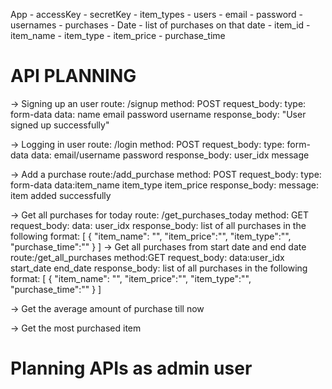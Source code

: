 
App
    - accessKey
    - secretKey
    - item_types
    - users
        - email
        - password
        - usernames
        - purchases
            - Date
                - list of purchases on that date
                    - item_id
                    - item_name
                    - item_type
                    - item_price
                    - purchase_time

# API PLANNING

-> Signing up an user
    route: /signup
    method: POST
    request_body:
        type: form-data
        data: name
              email
              password
              username
    response_body: "User signed up successfully"

-> Logging in user
    route: /login
    method: POST
    request_body:
        type: form-data
        data: email/username
              password
    response_body: user_idx
                   message

-> Add a purchase
    route:/add_purchase
    method: POST
    request_body:
        type: form-data
        data:item_name
             item_type
             item_price
    response_body:
        message: item added successfully
    
<!-- -> Delete a purchase -->

-> Get all purchases for today
    route: /get_purchases_today
    method: GET
    request_body:
        data: user_idx
    response_body:
        list of all purchases in the following format:
            [
                {
                    "item_name": "", "item_price":"", "item_type":"", "purchase_time":""
                }
            ]
-> Get all purchases from start date and end date
    route:/get_all_purchases
    method:GET
    request_body:
        data:user_idx
             start_date
             end_date
    response_body:
        list of all purchases in the following format:
            [
                {
                    "item_name": "", "item_price":"", "item_type":"", "purchase_time":""
                }
            ]

-> Get the average amount of purchase till now

-> Get the most purchased item


# Planning APIs as admin user

